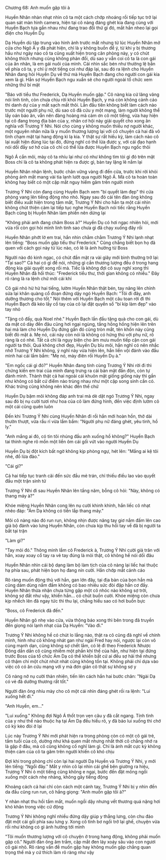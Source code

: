 




Chương 68: Anh muốn gặp tôi à

Huyền Nhân nhàn nhạt nhìn cô ta một cách chớp nhoáng rồi tiếp tục trở lại quan sát màn hình camera, hiện tại cô nàng đáng ghét kia đang cùng với Huyền Bạch tựa gần nhau như đang trao đổi thứ gì đó, mắt hắn nheo lại gọi điện cho Huyền Dụ

Dạ Huyền dù tập trung vào hình ảnh trước mắt nhưng từ lúc Huyền Nhân mở cửa cho Ngô Á y đã phát hiện, chỉ là y không buồn để ý, từ khi y bị thương hầu như ngày nào cô ta cũng xuất hiện trong căn phòng này, y có chút không thích nhưng cũng không phản đối, dù sao y vẫn coi cô ta là con gái của ân nhân, là em gái nuôi của mình. Cái nhìn sắc bén như thường lệ bắn về phía cô ta, y chỉ ừ một tiếng coi như đáp lại, sau đó ra lệnh cho Huyền Nhân đang hỏi Huyền Dụ về thứ mà Huyền Bạch đang cho người con gái kia xem là gì. Hắn sợ Huyền Bạch ngu xuẩn sẽ cho người ngoài tổ chức xem những thứ bí mật

"Báo với tiểu thư Frederick, Dạ Huyền muốn gặp." Cô nàng kia cứ lãng vãng nói linh tinh, còn chưa chịu rời khỏi Huyền Bạch, y mà còn không cảnh cáo thì danh dự của y mất sạch mất thôi. Lần đầu tiên không biết làm cách nào trước một người phụ nữ, dù sao cô đã cứu y một mạng, làm người không thể lấy oán báo ân, vẫn nên đàng hoàng mà cảm ơn cô một tiếng, vừa hay hiện tại cô đang trong địa bàn của y, nhân cơ hội này giải quyết cho xong ân nghĩa với Trương Ý Nhi. Nói cho cùng y không muốn thiếu nợ người khác, một nguyên nhân nữa là y muốn thương lượng lại với cô chuyện cả hai đã vô tình chạm mặt tại hang động kì lạ kia. Y thật sự rất hiếu kỳ, làm cách nào cô lại xuất hiện đúng lúc tại đó, đừng nghĩ có thể lừa được y, với cái đạo hạnh nói dối đầy sơ hở của cô chỉ có thể lừa được Huyền Bạch ngu ngốc thôi

Ngô Á cắn môi, mày cô ta nhíu lại như có như không tìm tòi gì đó trên mặt Boss chỉ là cô ta không phát hiện ra được gì, bàn tay lặng lẽ nắm lại

Huyền Nhân nhận lệnh, bước chân vững vàng đi đến cửa, trước khi rời khỏi phòng ánh mắt mang vài tia lạnh lướt qua người Ngô Á. Mà cô ta hoàn toàn không hay biết có một cặp mắt nguy hiểm găm trên người mình

Trương Ý Nhi còn đang cùng Huyền Bạch xem "bí quyết làm đẹp" thì cửa phòng vang lên tiếng động nho nhỏ. Ngay sau đó cái tên đàn ông không biết điều xuất hiện trong tầm mắt, Trương Ý Nhi cho hắn ta một cái nhìn không chút thiện cảm lại tiếp tục nghe Huyền Bạch nói tiếc rằng Huyền Bạch cũng bị Huyền Nhân làm phiền nên dừng lại

"Không phải anh đang chăm Boss à?" Huyền Dụ có hơi ngạc nhiên hỏi, mới vừa rồi còn gọi hỏi mình linh tinh sao chưa gì đã chạy xuống đây rồi

Huyền Nhân phớt lờ em trai, hắn nhìn chằm chằm Trương Ý Nhi lạnh nhạt lên tiếng: "Boss muốn gặp tiểu thư Frederick." Cũng chẳng biết bọn họ đã quen với cách gọi này từ lúc nào, có lẽ là ảnh hưởng từ Boss


Người nào đó kinh ngạc, có chút đần mặt ra vài giây mới bình thường trở lại: "Tại sao?" Cả hai có gì để nói, những gì cần thương lượng đều ở trong hang động kia giải quyết xong rồi mà. Tiếc là không đợi cô suy nghĩ xong thì Huyền Nhân đã hối thúc: "Frederick tiểu thư, thời gian không có nhiều." Đây rõ ràng là ra lệnh chứ mời cái khỉ

Cô gái nhỏ hừ hừ hai tiếng, lườm Huyền Nhân thật bén, tay nâng lên chỉnh sửa lại khăn quàng cổ đoạn đứng dậy ngó Huyền Bạch: "Tôi đi đây, anh dưỡng thương cho tốt." Nói thêm với Huyền Bạch một câu toan rời đi thì Huyền Bạch đã kéo lấy cổ tay của cô lại đặt quyển sổ "bí kíp làm đẹp" vào tay nhỏ

"Tặng cô đấy, quà Noel nhé." Huyền Bạch lần đầu tặng quà cho con gái, dù da mặt có dày đến đâu cũng hơi ngại ngùng, tầng hồng hồng hiện lên trên hai má làm cho Huyền Dụ đứng gần đó cũng tròn mắt, tên khốn này cũng biết đỏ mặt á. Mẹ nó, cái này còn nói là không có hứng thú với phụ nữ, rõ ràng là có nhé. Tất cả chỉ là ngụy biện cho âm mưu muốn tiếp cận con gái người ta thôi. Quá không chơi đẹp, Huyền Dụ bĩu môi, hắn nghĩ có nên nhắc nhở Trương Ý Nhi không, ý nghĩ này vừa hiện lên, hắn liền vội đánh vào đầu mình hai cái lẩm bẩm: "Mẹ nó, mày điên rồi Huyền Dụ à."

"Em ngốc cái gì đó?" Huyền Nhân đang tính cùng Trương Ý Nhi rời đi thì chứng kiến em trai của mình đang trưng ra cái bản mặt đần độn, còn tự đánh mình. Thành thật cả hai ngoài cái khuôn mặt giống giống này thì gần như không có bất cứ điểm nào trùng nhau như một cặp song sinh cần có. Khác trứng cũng không nên khác đến thế chứ

Huyền Dụ bặm môi không đáp anh trai mà dè dặt ngó Trương Ý Nhi, ngay sau đó bị nụ cười tươi như hoa của cô làm đứng hình, đến việc định lườm cô một cái cũng quên luôn

Đến khi Trương Ý Nhi cùng Huyền Nhân đi rồi hắn mới hoàn hồn, thở dài thườn thượt, vừa rầu rỉ vừa lầm bầm: "Người phụ nữ đáng ghét, yêu tinh, hồ ly."

"Anh mắng ai đó, có tin tôi nhúng đầu anh xuống hồ không?" Huyền Bạch tai thính nghe rõ mồn một liền ôm cái gối vứt vào người Huyền Dụ

Huyền Dụ bị đột kích bất ngờ không kịp phòng ngự, hét lên: "Mắng ai kệ tôi nhé, đồ lừa đảo."

"Cái gì?"

Cả hai tiếp tục tranh cãi đến sức đầu mẻ trán, chỉ thiếu điều lao vào quyết đấu một trận sinh tử

Trương Ý Nhi đi sau Huyền Nhân lên tầng năm, bỗng cô hỏi: "Này, không có thang máy à?"


Khóe miệng Huyền Nhân cong lên nụ cười khinh khỉnh, hắn liếc cô nhạt nhẽo đáp: "Ám Dạ không có tiền lắp thang máy."

Môi cô nàng nào đó run run, không nhịn được nâng tay giơ nắm đấm lên cao giả bộ đánh vào lưng Huyền Nhân, còn chưa kịp thu hồi tay về đã bị người ta bắt tại trận

"Làm gì?"

"Tay mỏi đó." Thông minh lắm cô Frederick à, Trương Ý Nhi cười giả trân với hắn, xoay xoay cổ tay ra vẻ tay đúng là mỏi thật, cô không hề nói dối đâu

Huyền Nhân nhìn cái bộ dạng làm bộ làm tịch của cô nàng lại liếc hai thuộc hạ phía sau, phát hiện bọn họ đang nín cười. Hắn chớp mắt cảnh cáo

Rõ ràng muốn động thủ với hắn, gan lớn đây, tại địa bàn của bọn hắn mà cũng dám dùng nắm đấm không có bao nhiêu sức đòi đập hắn cơ đấy. Huyền Nhân thừa nhận chưa từng gặp một cô nhóc nào không sợ trời, không sợ đất như vậy, khiến hắn... có chút buồn cười. Khóe miệng còn chưa kịp nhếch lên đã ngay tức thì thu lại, chẳng hiểu sao có hơi buồn bực

"Boss, cô Frederick đã đến."

Huyền Nhân gõ nhẹ vào cửa, vừa thông báo xong thì bên trong đã truyền đến giọng nói lạnh nhạt của Dạ Huyền: "Vào đi."

Trương Ý Nhi không hề có chút lo lắng nào, thật ra cô cũng đã nghĩ về chính mình, hình như cô không nhát gan như ngài Fred hay nói, ngược lại còn vô cùng mạnh dạn, cũng không sợ chết lắm, có lẽ đi theo Frederick Nhược Đông dần dần cô cũng nhiễm một phần khí thế của hắn, như hiện tại đứng trước Boss của tổ chức Ám Dạ có thể khiến bất cứ ai đều sợ hãi thế nhưng cô thậm chí một chút nhút nhát cũng không tồn tại. Không phải chỉ dựa vào việc cô có ân cứu mạng với y mà đơn giản cô thật sự không sợ y

Cô nàng nở nụ cười thản nhiên, tiến lên cách hắn hai bước chân: "Ngài Dạ có vẻ đã dưỡng thương rất tốt."

Người đàn ông nhíu mày cho cô một cái nhìn đáng ghét rồi ra lệnh: "Lui xuống hết đi."


"Anh Huyền, em..."

"Lui xuống." Không đợi Ngô Á thốt trọn vẹn câu y đã cắt ngang. Tính tình của y như thế nào thuộc hạ tại Ám Dạ đều hiểu rõ, y đã bảo lui xuống thì chớ có kỳ kèo đòi ở lại

Lúc này Trương Ý Nhi mới phát hiện ra trong phòng còn có một cô gái trẻ, tầm tuổi của cô, dường như khá quen mắt nhưng nhất thời cô chẳng nhớ ra là gặp ở đâu, mà cô cũng không cố nghĩ làm gì. Chỉ là ánh mắt cực kỳ không thiện cảm của cô ta găm trên người khiến cô khó chịu

Đợi khi trong phòng chỉ còn lại hai người Dạ Huyền và Trương Ý Nhi, y mới lên tiếng: "Ngồi đây." Mắt y nhìn cô lại nhìn cái ghế bên giường ra hiệu, Trương Ý Nhi ò một tiếng cũng không e ngại, bước đến đặt mông ngồi xuống một cách nhẹ nhàng, không gây tiếng động

Khoảng cách cả hai chỉ còn cách một cánh tay, Trương Ý Nhi bị y nhìn đến da đầu cũng run run, cô hắng giọng: "Anh muốn gặp tôi à?"

Y nhàn nhạt thu hồi tầm mắt, muốn ngồi dậy nhưng vết thương quá nặng hơi khó khăn trong việc cử động

Trương Ý Nhi không nghĩ nhiều đứng dậy giúp y thẳng lưng, còn chu đáo đặt một cái gối phía sau lưng y. Xong cô tỉnh bơ ngồi trở lại ghế, chuyện vừa rồi như không có gì ảnh hưởng tới mình

"Tôi muốn thương lượng với cô chuyện ở trong hang động, không phải muốn gặp cô." Người đàn ông âm trầm, cặp mắt đen láy xoáy sâu vào con ngươi cô gái nhỏ. Rõ ràng vấn đề muốn gặp hay không muốn gặp chẳng quan trọng thế mà y cứ thích làm rõ ràng như vậy




